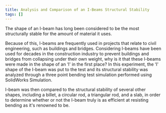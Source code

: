 ```yaml
---
title: Analysis and Comparison of an I-Beams Structural Stability
tags: []
---
```


The shape of an I-beam has long been considered to be the most structurally stable for the amount of material it uses.

Because of this, I-beams are frequently used in projects that relate to civil engineering, such as buildings and
bridges. Considering I-beams have been used for decades in the construction industry to prevent buildings and bridges
from collapsing under their own weight, why is it that these I-beams were made in the shape of an ‘I' in the first
place? In this experiment, the ‘I' shape of the I-beam was put to the test and its structural stability was analyzed
through a three point bending test simulation performed using SolidWorks Simulation.

I-beam was then compared to the structural stability of several other shapes, including a billet, a circular rod, a
triangular rod, and a slab, in order to determine whether or not the I-beam truly is as efficient at resisting bending as it's renowned to be.